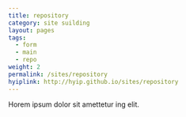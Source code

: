 ```yaml
---
title: repository
category: site suilding
layout: pages
tags:
  - form
  - main
  - repo
weight: 2
permalink: /sites/repository
hyiplink: http://hyip.github.io/sites/repository
---
```


Horem ipsum dolor sit amettetur ing elit. 
